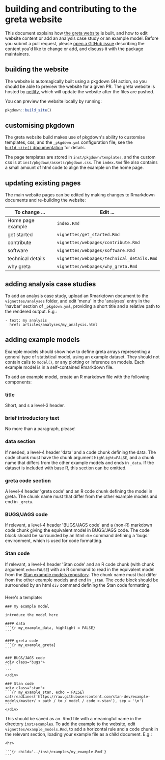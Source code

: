 # building and  contributing to the greta website

This document explains how [the greta website](https://greta-stats.org) is built, and how to edit website content or add an analysis case study or an example model. Before you submit a pull request, please [open a GitHub issue](https://github.com/greta-dev/greta/issues/new) describing the content you'd like to change or add, and discuss it with the package maintainers.

## building the website

The website is automagically built using a pkgdown GH action, so you should be able to preview the website for a given PR. The greta website is hosted by [netlify](https://www.netlify.com/), which will update the website after the files are pushed.

You can preview the website locally by running:

```r
pkgdown::build_site()
```

## customising pkgdown

The greta website build makes use of pkgdown's ability to customise templates, css, and the `_pkgdown.yml` configuration file, see the [`build_site()` documentation](http://pkgdown.r-lib.org/reference/build_site.html) for details.

The page templates are stored in `inst/pkgdown/templates`, and the custom css is at `inst/pkgdown/assets/pkgdown.css`. The `index.Rmd` file also contains a small amount of html code to align the example on the home page.

## updating existing pages

The main website pages can be edited by making changes to Rmarkdown documents and re-building the website:

To change ...       |  Edit ...
--------------------|------------------------
Home page example   |  `index.Rmd`
get started         |  `vignettes/get_started.Rmd`
contribute          |  `vignettes/webpages/contribute.Rmd`
software            |  `vignettes/webpages/software.Rmd`
technical details   |  `vignettes/webpages/technical_details.Rmd`
why greta           |  `vignettes/webpages/why_greta.Rmd`


## adding analysis case studies

To add an analysis case study, upload an Rmarkdown document to the `vignettes/analyses` folder, and edit 'menu' in the 'analyses' entry in the 'navbar' section of `_pkgdown.yml`, providing a short title and a relative path to the rendered output. E.g.:
```
- text: my analysis
  href: articles/analyses/my_analysis.html
```

## adding example models

Example models should show how to define greta arrays representing a general type of statistical model, using an example dataset. They should not contain calls to `model()`, or any plotting or inference on models. Each example model is in a self-contained Rmarkdown file.

To add an example model, create an R markdown file with the following components:

### title

Short, and s a level-3 header.

### brief introductory text

No more than a paragraph, please!

### data section

If needed, a level-4 header 'data' and a code chunk defining the data. The code chunk must have the chunk argument `highlight=FALSE`, and a chunk name that differs from the other example models and ends in `_data`. If the dataset is included with base R, this section can be omitted.

### greta code section

A level-4 header 'greta code' and an R code chunk defining the model in greta. The chunk name must that differ from the other example models and end in `_greta`.

### BUGS/JAGS code

If relevant, a level-4 header 'BUGS/JAGS code' and a (non-R) markdown code chunk giving the equivalent model in BUGS/JAGS code. The code block should be surrounded by an html `div` command defining a 'bugs' environment, which is used for code formatting.

### Stan code
If relevant, a level-4 header 'Stan code' and an R code chunk (with chunk argument `echo=FALSE`) with an R command to read in the equivalent model from the [Stan example models repository](https://github.com/stan-dev/example-models). The chunk name must that differ from the other example models and end in `_stan`. The code block should be surrounded by an html `div` command defining the Stan code formatting.

###

Here's a template:
````
### my example model

introduce the model here

#### data
```{r my_example_data, highlight = FALSE}
```

#### greta code
```{r my_example_greta}
```

### BUGS/JAGS code
<div class="bugs">
```
```
</div>

### Stan code
<div class="stan">
```{r my_example_stan, echo = FALSE}
cat(readLines('https://raw.githubusercontent.com/stan-dev/example-models/master/ < path / to / model / code >.stan'), sep = '\n')
```
</div>
````

This should be saved as an .Rmd file with a meaningful name in the directory `inst/examples`. To add the example to the website, edit `vignettes/example_models.Rmd`, to add a horizontal rule and a code chunk in the relevant section, loading your example file as a child document. E.g.:

````
<hr>

```{r child='../inst/examples/my_example.Rmd'}
```
````
